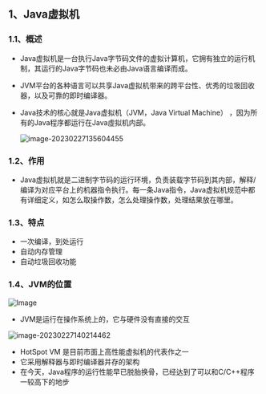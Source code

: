## 1、Java虚拟机

### 1.1、概述

- Java虚拟机是一台执行Java字节码文件的虚拟计算机，它拥有独立的运行机制，其运行的Java字节码也未必由Java语言编译而成。

- JVM平台的各种语言可以共享Java虚拟机带来的跨平台性、优秀的垃圾回收器，以及可靠的即时编译器。

- Java技术的核心就是Java虚拟机（JVM，Java Virtual Machine） ，因为所有的Java程序都运行在Java虛拟机内部。

  ![image-20230227135604455](https://zcw-typora.oss-cn-nanjing.aliyuncs.com/image-20230227135604455.png)



### 1.2、作用

- Java虚拟机就是二进制字节码的运行环境，负责装载字节码到其内部，解释/编译为对应平台上的机器指令执行。每一条Java指令，Java虚拟机规范中都有详细定义，如怎么取操作数，怎么处理操作数，处理结果放在哪里。



### 1.3、特点

- 一次编译，到处运行
- 自动内存管理
- 自动垃圾回收功能



### 1.4、JVM的位置

![Image](https://zcw-typora.oss-cn-nanjing.aliyuncs.com/Image.png)

- JVM是运行在操作系统上的，它与硬件没有直接的交互

![image-20230227140214462](https://zcw-typora.oss-cn-nanjing.aliyuncs.com/image-20230227140214462.png)

- HotSpot VM 是目前市面上高性能虚拟机的代表作之一
- 它采用解释器与即时编译器并存的架构
- 在今天，Java程序的运行性能早已脱胎换骨，已经达到了可以和C/C++程序一较高下的地步































